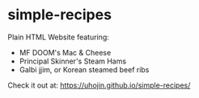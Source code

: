 # simple-recipes
Plain HTML Website featuring:
- MF DOOM's Mac & Cheese
- Principal Skinner's Steam Hams
- Galbi jjim, or Korean steamed beef ribs

Check it out at: https://uhojin.github.io/simple-recipes/
